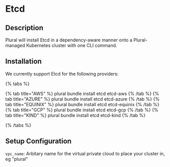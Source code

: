 
# Etcd

## Description

Plural will install Etcd in a dependency-aware manner onto a Plural-managed Kubernetes cluster with one CLI command.

## Installation

We currently support Etcd for the following providers:

{% tabs %}

{% tab title="AWS" %}
plural bundle install etcd etcd-aws
{% /tab %}
{% tab title="AZURE" %}
plural bundle install etcd etcd-azure
{% /tab %}
{% tab title="EQUINIX" %}
plural bundle install etcd etcd-equinix
{% /tab %}
{% tab title="GCP" %}
plural bundle install etcd etcd-gcp
{% /tab %}
{% tab title="KIND" %}
plural bundle install etcd etcd-kind
{% /tab %}

{% /tabs %}

## Setup Configuration

`vpc_name`: Arbitary name for the virtual private cloud to place your cluster in, eg "plural"




